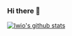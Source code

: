 ### Hi there 👋

[![lwio's github stats](https://github-readme-stats.vercel.app/api?username=lwyj123&show_icons=true)](https://github.com/anuraghazra/github-readme-stats)

<!--
**lwyj123/lwyj123** is a ✨ _special_ ✨ repository because its `README.md` (this file) appears on your GitHub profile.

Here are some ideas to get you started:

- 🔭 I’m currently working on ...
- 🌱 I’m currently learning ...
- 👯 I’m looking to collaborate on ...
- 🤔 I’m looking for help with ...
- 💬 Ask me about ...
- 📫 How to reach me: ...
- 😄 Pronouns: ...
- ⚡ Fun fact: ...
-->
